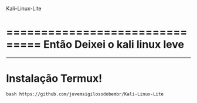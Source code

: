  Kali-Linux-Lite
 
 ===============================
 Então Deixei o kali linux leve 
 ===============================

-------------------------------------------------



# Instalação Termux!


```
bash https://github.com/jovemsigilosodobembr/Kali-Linux-Lite
```

